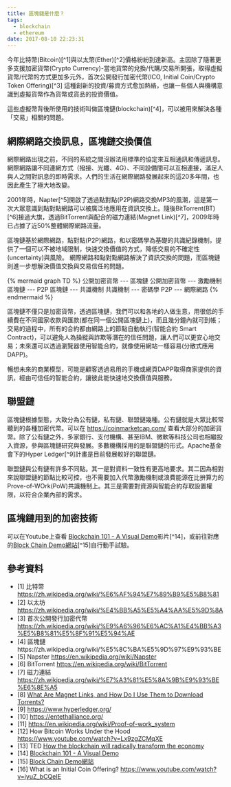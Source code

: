 ```yaml
---
title: 區塊鏈是什麼？
tags:
  - blockchain
  - ethereum
date: 2017-08-10 22:23:31
---
```


今年比特幣(Bitcoin)[^1]與以太幣(Ether)[^2]價格紛紛到達新高。主因除了隨著更多支援加密貨幣(Crypto Currency)-當地貨幣的兌換/代購/交易所開張，取得虛擬貨幣/代幣的方式更加多元外，首次公開發行加密代幣(ICO, Initial Coin/Crypto Token Offering)[^3] 這種創新的投資/募資方式愈加熱絡，也讓一些個人與機構意識到虛擬貨幣作為貨幣或貨品的投資價值。

這些虛擬幣背後所使用的技術叫做區塊鏈(blockchain)[^4]，可以被用來解決各種「交易」相關的問題。

## 網際網路交換訊息，區塊鏈交換價值

網際網路出現之前，不同的系統之間沒辦法用標準的協定來互相通訊和傳遞訊息。網際網路讓不同連網方式（撥接、光纖、4G）、不同設備間可以互相連接，滿足人與人之間對訊息的即時需求。人們的生活在網際網路發展起來的這20多年間，也因此產生了極大地改變。

2001年時，Napter[^5]開啟了透過點對點(P2P)網路交換MP3的風潮，這是第一次大眾意識到點對點網路可以被廣泛地應用在資訊交換上。隨後BitTorrent(BT)[^6]接過大旗，透過BitTorrent與配合的磁力連結(Magnet Link)[^7]，2009年時已占據了近50%整體網際網路流量。

區塊鏈基於網際網路，點對點(P2P)網路，和以密碼學為基礎的共識紀錄機制，提供了一個可以不被地域限制，快速交換價值的方式，降低交易的不確定性(uncertainty)與風險。
網際網路和點對點網路解決了資訊交換的問題，而區塊鏈則進一步想解決價值交換與交易信任的問題。

{% mermaid graph TD %}
公開加密貨幣 --- 區塊鏈
公開加密貨幣 --- 激勵機制
區塊鏈 --- P2P
區塊鏈 --- 共識機制
共識機制 --- 密碼學
P2P --- 網際網路
{% endmermaid %}

區塊鏈不僅只是加密貨幣，透過區塊鏈，我們可以和各地的人做生意，用很低的手續費在不同國家收款與匯款(都在同一個公開區塊鏈上)，而且幾分鐘內就可到帳；交易的過程中，所有的合約都由網路上的節點自動執行(智能合約 Smart Contract)，可以避免人為操縱與詐欺等潛在的信任問題，讓人們可以更安心地交易；未來還可以透過瀏覽器使用智能合約，就像使用網站一樣容易(分散式應用 DAPP)。

暢想未來的商業模型，可能是顧客透過易用的手機或網頁DAPP取得商家提供的資訊，經由可信任的智能合約，讓彼此能快速地交換價值與服務。

## 聯盟鏈

區塊鏈根據型態，大致分為公有鏈，私有鏈、聯盟鏈幾種。公有鏈就是大眾比較常聽到的各種加密代幣。可以在 https://coinmarketcap.com/ 查看大部分的加密貨幣。除了公有鏈之外，多家銀行、支付機構、甚至IBM、微軟等科技公司也相繼投入資源，參與區塊鏈研究與發展。多數機構採用的是聯盟鏈的形式。Apache基金會下的Hyper Ledger[^9]計畫是目前發展較好的聯盟鏈。

聯盟鏈與公有鏈有許多不同點。其一是對資料一致性有更高地要求。其二因為相對來說聯盟鏈的節點比較可控，也不需要加入代幣激勵機制或浪費能源在比拚算力的Prove-of-WOrk(PoW)共識機制上。其三是需要對資源與智能合約存取設置權限，以符合企業內部的需求。

## 區塊鏈用到的加密技術

可以在Youtube上查看 [Blockchain 101 - A Visual Demo](https://youtu.be/_160oMzblY8)影片[^14]，或前往對應的[Block Chain Demo網站](https://anders.com/blockchain/)[^15]自行動手試驗。

## 參考資料

* [1] 比特幣 https://zh.wikipedia.org/wiki/%E6%AF%94%E7%89%B9%E5%B8%81
* [2] 以太坊 https://zh.wikipedia.org/wiki/%E4%BB%A5%E5%A4%AA%E5%9D%8A
* [3] 首次公開發行加密代幣 https://zh.wikipedia.org/wiki/%E9%A6%96%E6%AC%A1%E4%BB%A3%E5%B8%81%E5%8F%91%E5%94%AE
* [4] 區塊鏈https://zh.wikipedia.org/wiki/%E5%8C%BA%E5%9D%97%E9%93%BE
* [5] Napster https://en.wikipedia.org/wiki/Napster
* [6] BitTorrent https://en.wikipedia.org/wiki/BitTorrent
* [7] 磁力連結 https://zh.wikipedia.org/wiki/%E7%A3%81%E5%8A%9B%E9%93%BE%E6%8E%A5
* [8] [What Are Magnet Links, and How Do I Use Them to Download Torrents?](http://lifehacker.com/5875899/what-are-magnet-links-and-how-do-i-use-them-to-download-torrents)
* [9] https://www.hyperledger.org/
* [10] https://entethalliance.org/
* [11] https://en.wikipedia.org/wiki/Proof-of-work_system
* [12] How Bitcoin Works Under the Hood https://www.youtube.com/watch?v=Lx9zgZCMqXE
* [13] TED [How the blockchain will radically transform the economy](https://www.youtube.com/watch?v=RplnSVTzvnU)
* [14] [Blockchain 101 - A Visual Demo](https://youtu.be/_160oMzblY8)
* [15] [Block Chain Demo網站](https://anders.com/blockchain/)
* [16] What is an Initial Coin Offering? https://www.youtube.com/watch?v=iyuZ_bCQeIE
